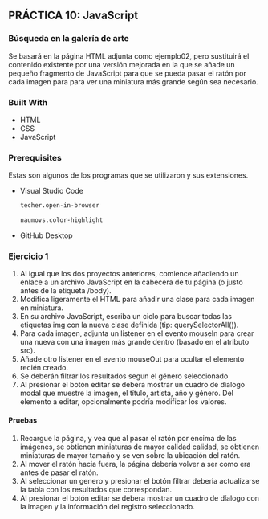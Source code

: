 <!-- ABOUT THE PROJECT -->
## PRÁCTICA 10: JavaScript

### Búsqueda en la galería de arte

Se basará en la página HTML adjunta como ejemplo02, pero sustituirá el contenido existente por una versión mejorada en la que se añade un pequeño fragmento de JavaScript para que se pueda pasar el ratón por cada imagen para para ver una miniatura más grande según sea necesario.

### Built With

* HTML
* CSS
* JavaScript

### Prerequisites

Estas son algunos de los programas que se utilizaron y sus extensiones.

* Visual Studio Code
  ```sh
  techer.open-in-browser
  ```
  ```sh
  naumovs.color-highlight
  ```
  
* GitHub Desktop
  

### Ejercicio 1

1. Al igual que los dos proyectos anteriores, comience añadiendo un enlace a un archivo JavaScript en la cabecera de tu página (o justo antes de la etiqueta /body).
2. Modifica ligeramente el HTML para añadir una clase para cada imagen en miniatura.
3. En su archivo JavaScript, escriba un ciclo para buscar todas las etiquetas img con la nueva clase definida (tip: querySelectorAll()).
4. Para cada imagen, adjunta un listener en el evento mouseIn para crear una nueva con una imagen más grande dentro (basado en el atributo src).
5. Añade otro listener en el evento mouseOut para ocultar el elemento recién creado. 
6. Se deberán filtrar los resultados segun el género seleccionado
7. Al presionar el botón editar se debera mostrar un cuadro de dialogo modal que muestre la imagen, el título, artista, año y género. Del elemento a editar, opcionalmente podría modificar los valores.

#### Pruebas

1. Recargue la página, y vea que al pasar el ratón por encima de las imágenes, se obtienen miniaturas de mayor calidad calidad, se obtienen miniaturas de mayor tamaño y se ven sobre la ubicación del ratón.
2. Al mover el ratón hacia fuera, la página debería volver a ser como era antes de pasar el ratón.
3. Al seleccionar un genero y presionar el botón filtrar deberia actualizarse la tabla con los resultados que correspondan.
4. Al presionar el botón editar se debera mostrar un cuadro de díalogo con la imagen y la información del registro seleccionado.
